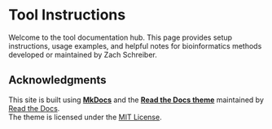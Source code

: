 # Tool Instructions

Welcome to the tool documentation hub. This page provides setup instructions, usage examples, and helpful notes for bioinformatics methods developed or maintained by Zach Schreiber.

## Acknowledgments

This site is built using [**MkDocs**](https://www.mkdocs.org/) and the [**Read the Docs theme**](https://github.com/readthedocs/sphinx_rtd_theme) maintained by [Read the Docs](https://readthedocs.org/).  
The theme is licensed under the [MIT License](https://github.com/readthedocs/sphinx_rtd_theme/blob/master/LICENSE).
